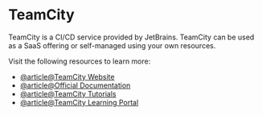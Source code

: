 # TeamCity

TeamCity is a CI/CD service provided by JetBrains. TeamCity can be used as a SaaS offering or self-managed using your own resources.

Visit the following resources to learn more:

- [@article@TeamCity Website](https://www.jetbrains.com/teamcity/)
- [@article@Official Documentation](https://www.jetbrains.com/help/teamcity/teamcity-documentation.html)
- [@article@TeamCity Tutorials](https://www.jetbrains.com/teamcity/tutorials/)
- [@article@TeamCity Learning Portal](https://www.jetbrains.com/teamcity/learn/)
